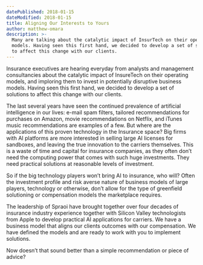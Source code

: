 ```yaml
---
datePublished: 2018-01-15
dateModified: 2018-01-15
title: Aligning Our Interests to Yours
author: matthew-omara
description: >-
  Many are talking about the catalytic impact of InsurTech on their operating
  models. Having seen this first hand, we decided to develop a set of solutions
  to affect this change with our clients.
---
```


Insurance executives are hearing everyday from analysts and management
consultancies about the catalytic impact of InsureTech on their operating
models, and imploring them to invest in potentially disruptive business models.
Having seen this first hand, we decided to develop a set of solutions to affect
this change with our clients.

The last several years have seen the continued prevalence of artificial
intelligence in our lives: e-mail spam filters, tailored recommendations for
purchases on Amazon, movie recommendations on Netflix, and iTunes music
recommendations are examples of a few. But where are the applications of this
proven technology in the Insurance space? Big firms with AI platforms are more
interested in selling large AI licenses for sandboxes, and leaving the true
innovation to the carriers themselves. This is a waste of time and capital for
insurance companies, as they often don’t need the computing power that comes
with such huge investments. They need practical solutions at reasonable levels
of investment.

So if the big technology players won’t bring AI to insurance, who will? Often
the investment profile and risk averse nature of business models of large
players, technology or otherwise, don’t allow for the type of greenfield
solutioning or compensation models the marketplace requires.

The leadership of Spraoi have brought together over four decades of insurance
industry experience together with Silicon Valley technologists from Apple to
develop practical AI applications for carriers. We have a business model that
aligns our clients outcomes with our compensation. We have defined the models
and are ready to work with you to implement solutions.

Now doesn’t that sound better than a simple recommendation or piece of advice?
